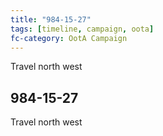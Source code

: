 ```yaml
---
title: "984-15-27"
tags: [timeline, campaign, oota]
fc-category: OotA Campaign
---
```

<span class='ob-timelines'
	data-date='984-15-27-00'
	data-title='Campaign: NAGA Adventures'
	data-class='orange'> Travel north west </span>
## 984-15-27
Travel north west
